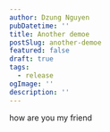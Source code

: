 ```yaml
---
author: Dzung Nguyen
pubDatetime: ''
title: Another demoe
postSlug: another-demoe
featured: false
draft: true
tags:
  - release
ogImage: ''
description: ''
---
```

how are you my friend
